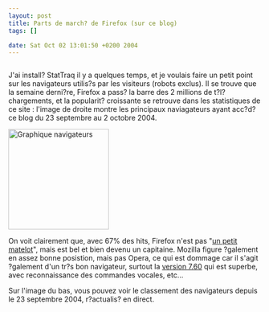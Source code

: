 ```yaml
--- 
layout: post
title: Parts de march? de Firefox (sur ce blog)
tags: []

date: Sat Oct 02 13:01:50 +0200 2004
---
```

<a href="http://jfoucher.info/wp-content/ua_graph.png" title=""><img src="http://jfoucher.info/wp-content/thumb-ua_graph.png" alt="" /></a>

J'ai install? StatTraq il y a quelques temps, et je voulais faire un petit point sur les navigateurs utilis?s par les visiteurs (robots exclus). Il se trouve que la semaine derni?re, Firefox a pass? la barre des 2 millions de t?l?chargements, et la popularit? croissante se retrouve dans les statistiques de ce site : l'image de droite montre les principaux naviagateurs ayant acc?d?   ce blog du 23 septembre au 2 octobre 2004. 

<a href="http://jfoucher.info/wp-stattraq/reporter/ua_graph_condensed.php" title="Graphique navigateurs"><img src="http://jfoucher.info/wp-stattraq/reporter/ua_graph_condensed.php" alt="Graphique navigateurs" width="200" /></a>

On voit clairement que, avec 67% des hits, Firefox n'est pas "<a href="http://www.01net.com/article/251136.html">un petit matelot</a>", mais est bel et bien devenu un capitaine. Mozilla figure ?galement en assez bonne posistion, mais pas Opera, ce qui est dommage car il s'agit ?galement d'un tr?s bon navigateur, surtout la <a href="http://snapshot.opera.com/windows/w760p1.html">version 7.60</a> qui est superbe, avec reconnaissance des commandes vocales, etc...

Sur l'image du bas, vous pouvez voir le classement des navigateurs depuis le 23 septembre 2004, r?actualis? en direct.
